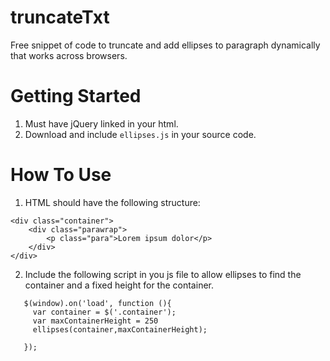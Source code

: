 # truncateTxt
Free snippet of code to truncate and add ellipses to paragraph dynamically that works across browsers.

# Getting Started
1. Must have jQuery linked in your html.
2. Download and include `ellipses.js` in your source code.

# How To Use
1. HTML should have the following structure:

```
<div class="container">
    <div class="parawrap">
        <p class="para">Lorem ipsum dolor</p>
    </div>
</div>
```

2. Include the following script in you js file to allow ellipses to find the container and a fixed height for the container.

```
   $(window).on('load', function (){
     var container = $('.container');
     var maxContainerHeight = 250
     ellipses(container,maxContainerHeight);

   });
      
```
